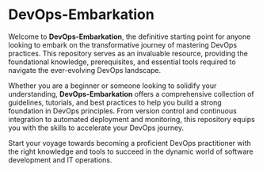 # DevOps-Embarkation

Welcome to **DevOps-Embarkation**, the definitive starting point for anyone looking to embark on the transformative journey of mastering DevOps practices. This repository serves as an invaluable resource, providing the foundational knowledge, prerequisites, and essential tools required to navigate the ever-evolving DevOps landscape.

Whether you are a beginner or someone looking to solidify your understanding, **DevOps-Embarkation** offers a comprehensive collection of guidelines, tutorials, and best practices to help you build a strong foundation in DevOps principles. From version control and continuous integration to automated deployment and monitoring, this repository equips you with the skills to accelerate your DevOps journey.

Start your voyage towards becoming a proficient DevOps practitioner with the right knowledge and tools to succeed in the dynamic world of software development and IT operations.
